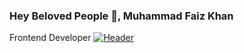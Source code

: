 ### Hey Beloved People 👋, Muhammad Faiz Khan
Frontend Developer
[![Header](https://raw.githubusercontent.com/muhammadfaizkhan/<OWNER>/<OWNER>/readme_header.png "Header")](https://some-url.dev/)

